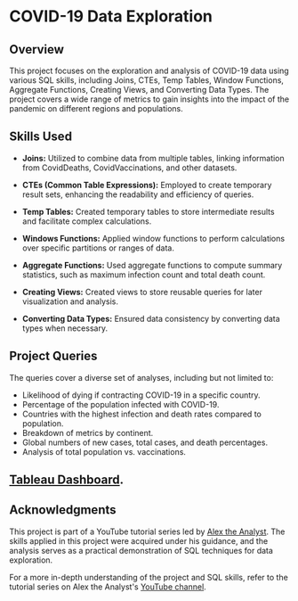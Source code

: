 # COVID-19 Data Exploration

## Overview

This project focuses on the exploration and analysis of COVID-19 data using various SQL skills, including Joins, CTEs, Temp Tables, Window Functions, Aggregate Functions, Creating Views, and Converting Data Types. The project covers a wide range of metrics to gain insights into the impact of the pandemic on different regions and populations.

## Skills Used

- **Joins:** Utilized to combine data from multiple tables, linking information from CovidDeaths, CovidVaccinations, and other datasets.

- **CTEs (Common Table Expressions):** Employed to create temporary result sets, enhancing the readability and efficiency of queries.

- **Temp Tables:** Created temporary tables to store intermediate results and facilitate complex calculations.

- **Windows Functions:** Applied window functions to perform calculations over specific partitions or ranges of data.

- **Aggregate Functions:** Used aggregate functions to compute summary statistics, such as maximum infection count and total death count.

- **Creating Views:** Created views to store reusable queries for later visualization and analysis.

- **Converting Data Types:** Ensured data consistency by converting data types when necessary.

## Project Queries

The queries cover a diverse set of analyses, including but not limited to:

- Likelihood of dying if contracting COVID-19 in a specific country.
- Percentage of the population infected with COVID-19.
- Countries with the highest infection and death rates compared to population.
- Breakdown of metrics by continent.
- Global numbers of new cases, total cases, and death percentages.
- Analysis of total population vs. vaccinations.


## [Tableau Dashboard](https://public.tableau.com/app/profile/emilio.montelongo.luna/viz/CovidDashboard_17412234544120/Dashboard1).

## Acknowledgments

This project is part of a YouTube tutorial series led by [Alex the Analyst](https://www.youtube.com/@AlexTheAnalyst). The skills applied in this project were acquired under his guidance, and the analysis serves as a practical demonstration of SQL techniques for data exploration.

For a more in-depth understanding of the project and SQL skills, refer to the tutorial series on Alex the Analyst's [YouTube channel](https://www.youtube.com/@AlexTheAnalyst).
